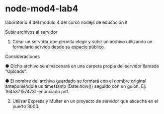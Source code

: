 # node-mod4-lab4
laboratorio 4 del modulo 4 del curso nodejs de educacion it

Subir archivos al servidor

1. Crear un servidor que permita elegir y subir
un archivo utilizando un formulario servido
desde su espacio público.

Consideraciones

● Dicho archivo se almacenará en una carpeta
propia del servidor llamada “Uploads”.

● El nombre del archivo guardado se formará
con el nombre original anteponiéndole un
timestamp (Date.now()) seguido con un
guión. Ej: 1645371574731-enunciado.pdf.

2. Utilizar Express y Multer en un proyecto de
servidor que escuche en el puerto 3000.

